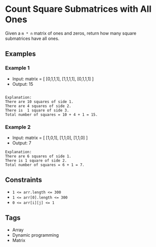 # Count Square Submatrices with All Ones

Given a `m * n` matrix of ones and zeros, return how many square submatrices
have all ones.

## Examples
### Example 1

- Input: matrix = [
  [0,1,1,1],
  [1,1,1,1],
  [0,1,1,1]
]
- Output: 15

```

Explanation:
There are 10 squares of side 1.
There are 4 squares of side 2.
There is  1 square of side 3.
Total number of squares = 10 + 4 + 1 = 15.
```

### Example 2

- Input: matrix = [
  [1,0,1],
  [1,1,0],
  [1,1,0]
]
- Output: 7
```
Explanation:
There are 6 squares of side 1.
There is 1 square of side 2.
Total number of squares = 6 + 1 = 7.
```

## Constraints

- `1 <= arr.length <= 300`
- `1 <= arr[0].length <= 300`
- `0 <= arr[i][j] <= 1`

## Tags
- Array
- Dynamic programming
- Matrix
